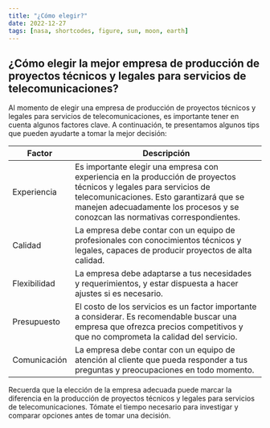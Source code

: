 ```yaml
---
title: "¿Cómo elegir?"
date: 2022-12-27
tags: [nasa, shortcodes, figure, sun, moon, earth]
---
```


## ¿Cómo elegir la mejor empresa de producción de proyectos técnicos y legales para servicios de telecomunicaciones?

Al momento de elegir una empresa de producción de proyectos técnicos y legales para servicios de telecomunicaciones, es importante tener en cuenta algunos factores clave. A continuación, te presentamos algunos tips que pueden ayudarte a tomar la mejor decisión:

|Factor 	|Descripción|
| --- | --- |
|Experiencia 	|Es importante elegir una empresa con experiencia en la producción de proyectos técnicos y legales para servicios de telecomunicaciones. Esto garantizará que se manejen adecuadamente los procesos y se conozcan las normativas correspondientes.|
|Calidad 	|La empresa debe contar con un equipo de profesionales con conocimientos técnicos y legales, capaces de producir proyectos de alta calidad.|
|Flexibilidad |	La empresa debe adaptarse a tus necesidades y requerimientos, y estar dispuesta a hacer ajustes si es necesario.|
|Presupuesto |	El costo de los servicios es un factor importante a considerar. Es recomendable buscar una empresa que ofrezca precios competitivos y que no comprometa la calidad del servicio.|
|Comunicación 	|La empresa debe contar con un equipo de atención al cliente que pueda responder a tus preguntas y preocupaciones en todo momento.|

Recuerda que la elección de la empresa adecuada puede marcar la diferencia en la producción de proyectos técnicos y legales para servicios de telecomunicaciones. Tómate el tiempo necesario para investigar y comparar opciones antes de tomar una decisión.
